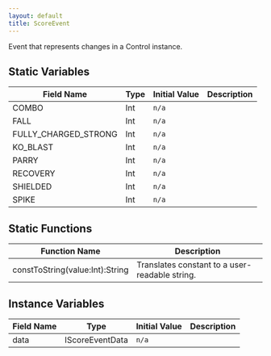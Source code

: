 ```yaml
---
layout: default
title: ScoreEvent
---
```


Event that represents changes in a Control instance.

## Static Variables

| Field Name | Type | Initial Value | Description |
| ------------ | ------ | --------------- | ------------- |
| COMBO | Int | `n/a` |  |
| FALL | Int | `n/a` |  |
| FULLY_CHARGED_STRONG | Int | `n/a` |  |
| KO_BLAST | Int | `n/a` |  |
| PARRY | Int | `n/a` |  |
| RECOVERY | Int | `n/a` |  |
| SHIELDED | Int | `n/a` |  |
| SPIKE | Int | `n/a` |  |


## Static Functions

| Function Name | Description |
| --------------- | ------------- |
| constToString(value:Int):String | Translates constant to a user-readable string. |


## Instance Variables

| Field Name | Type | Initial Value | Description |
| ------------ | ------ | --------------- | ------------- |
| data | IScoreEventData | `n/a` |  |
